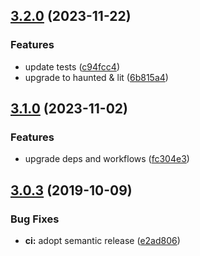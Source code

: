 ## [3.2.0](https://github.com/Neovici/cosmoz-datetime-input/compare/v3.1.0...v3.2.0) (2023-11-22)


### Features

* update tests ([c94fcc4](https://github.com/Neovici/cosmoz-datetime-input/commit/c94fcc44e4d4c7fd2d74f8b24c0c66355b08515f))
* upgrade to haunted & lit ([6b815a4](https://github.com/Neovici/cosmoz-datetime-input/commit/6b815a4996d46f98762ae07c785087ec49312136))

## [3.1.0](https://github.com/Neovici/cosmoz-datetime-input/compare/v3.0.3...v3.1.0) (2023-11-02)


### Features

* upgrade deps and workflows ([fc304e3](https://github.com/Neovici/cosmoz-datetime-input/commit/fc304e37209b7d221e67cccd1ffd4dbb4683479b))

## [3.0.3](https://github.com/Neovici/cosmoz-datetime-input/compare/v3.0.2...v3.0.3) (2019-10-09)


### Bug Fixes

* **ci:** adopt semantic release ([e2ad806](https://github.com/Neovici/cosmoz-datetime-input/commit/e2ad806))
